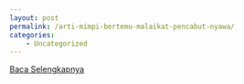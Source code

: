 ```yaml
---
layout: post
permalink: /arti-mimpi-bertemu-malaikat-pencabut-nyawa/
categories:
    - Uncategorized
---
```


[Baca Selengkapnya](/07)